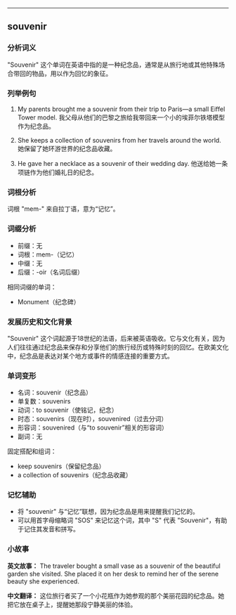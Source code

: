 
---------------
## souvenir
### 分析词义
"Souvenir" 这个单词在英语中指的是一种纪念品，通常是从旅行地或其他特殊场合带回的物品，用以作为回忆的象征。

### 列举例句
1. My parents brought me a souvenir from their trip to Paris—a small Eiffel Tower model.
   我父母从他们的巴黎之旅给我带回来一个小的埃菲尔铁塔模型作为纪念品。

2. She keeps a collection of souvenirs from her travels around the world.
   她保留了她环游世界的纪念品收藏。

3. He gave her a necklace as a souvenir of their wedding day.
   他送给她一条项链作为他们婚礼日的纪念。

### 词根分析
词根 "mem-" 来自拉丁语，意为“记忆”。

### 词缀分析
- 前缀：无
- 词根：mem-（记忆）
- 中缀：无
- 后缀：-oir（名词后缀）

相同词缀的单词：
- Monument（纪念碑）

### 发展历史和文化背景
"Souvenir" 这个词起源于18世纪的法语，后来被英语吸收。它与文化有关，因为人们往往通过纪念品来保存和分享他们的旅行经历或特殊时刻的回忆。在欧美文化中，纪念品是表达对某个地方或事件的情感连接的重要方式。

### 单词变形
- 名词：souvenir（纪念品）
- 单复数：souvenirs
- 动词：to souvenir（使铭记，纪念）
- 时态：souvenirs（现在时），souvenired（过去分词）
- 形容词：souvenired（与“to souvenir”相关的形容词）
- 副词：无

固定搭配和组词：
- keep souvenirs（保留纪念品）
- a collection of souvenirs（纪念品收藏）

### 记忆辅助
- 将 "souvenir" 与“记忆”联想，因为纪念品是用来提醒我们记忆的。
- 可以用首字母缩略词 "SOS" 来记忆这个词，其中 "S" 代表 "Souvenir"，有助于记住其发音和拼写。

### 小故事
**英文故事：**
The traveler bought a small vase as a souvenir of the beautiful garden she visited. She placed it on her desk to remind her of the serene beauty she experienced.

**中文翻译：**
这位旅行者买了一个小花瓶作为她参观的那个美丽花园的纪念品。她把它放在桌子上，提醒她那段宁静美丽的体验。


